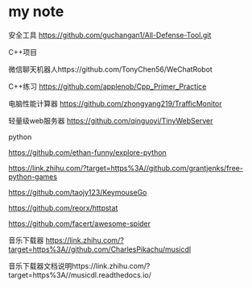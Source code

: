# my note
安全工具
https://github.com/guchangan1/All-Defense-Tool.git

C++项目

微信聊天机器人https://github.com/TonyChen56/WeChatRobot

C++练习 https://github.com/applenob/Cpp_Primer_Practice

电脑性能计算器 https://github.com/zhongyang219/TrafficMonitor

轻量级web服务器 https://github.com/qinguoyi/TinyWebServer

python

https://github.com/ethan-funny/explore-python

https://link.zhihu.com/?target=https%3A//github.com/grantjenks/free-python-games

https://github.com/taojy123/KeymouseGo

https://github.com/reorx/httpstat

https://github.com/facert/awesome-spider

音乐下载器 https://link.zhihu.com/?target=https%3A//github.com/CharlesPikachu/musicdl

音乐下载器文档说明https://link.zhihu.com/?target=https%3A//musicdl.readthedocs.io/
